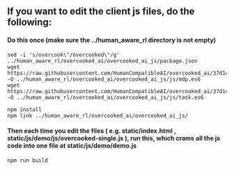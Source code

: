 ## If you want to edit the client js files, do the following:
    
#### Do this once (make sure the ../human_aware_rl directory is not empty)
    sed -i 's/overcook\"/overcooked\"/g' ../human_aware_rl/overcooked_ai/overcooked_ai_js/package.json
    wget https://raw.githubusercontent.com/HumanCompatibleAI/overcooked_ai/37d14dd48ae93ad0363610a0a370221c47a79eb2/overcooked_ai_js/js/mdp.es6 -O ../human_aware_rl/overcooked_ai/overcooked_ai_js/js/mdp.es6
    wget https://raw.githubusercontent.com/HumanCompatibleAI/overcooked_ai/37d14dd48ae93ad0363610a0a370221c47a79eb2/overcooked_ai_js/js/task.es6 -O ../human_aware_rl/overcooked_ai/overcooked_ai_js/js/task.es6
        
    npm install
    npm link ../human_aware_rl/overcooked_ai/overcooked_ai_js/
    
#### Then each time you edit the files ( e.g. static/index.html , static/js/demo/js/overcooked-single.js ), run this, which crams all the js code into one file at static/js/demo/demo.js
    npm run build
